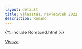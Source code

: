 ```yaml
---
layout: default
title: Választási névjegyzék 2022
description: Románd
---
```


{% include Romaand.html %}

[Vissza](./)